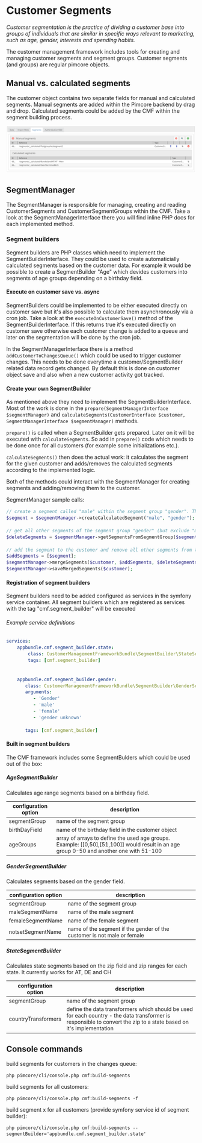 # Customer Segments

*Customer segmentation is the practice of dividing a customer base into groups of individuals that are similar in specific ways relevant to marketing, such as age, gender, interests and spending habits.*

The customer management framework includes tools for creating and managing customer segments and segment groups. Customer segments (and groups) are regular pimcore objects.

## Manual vs. calculated segments

The customer object contains two separate fields for manual and calculated segments. Manual segments are added within the Pimcore backend by drag and drop. Calculated segments could be added by the CMF within the segment building process.

![manual vs calculated segments](./img/Segments.png)

## SegmentManager

The SegmentManager is responsible for managing, creating and reading CustomerSegments and CustomerSegmentGroups within the CMF. Take a look at the SegmentManagerInterface there you will find inline PHP docs for each implemented method.

### Segment builders

Segment builders are PHP classes which need to implement the SegmentBuilderInterface. They could be used to create automaticially calculated segments based on the customer data. For example it would be possible to create a SegmentBuilder "Age" which devides customers into segments of age groups depending on a birthday field.

#### Execute on customer save vs. async

SegmentBuilders could be implemented to be either executed directly on customer save but it's also possible to calculate them asynchronously via a cron job. Take a look at the `executeOnCustomerSave()` method of the SegmentBuilderInterface. If this returns true it's executed directly on customer save otherwise each customer change is added to a queue and later on the segmentation will be done by the cron job.
 
In the SegmentManagerInterface there is a method `addCustomerToChangesQueue()` which could be used to trigger customer changes. This needs to be done everytime a customer/SegmentBuilder related data record gets changed. By default this is done on customer object save and also when a new customer activity got tracked.

#### Create your own SegmentBuilder

As mentioned above they need to implement the SegmentBuilderInterface. Most of the work is done in the `prepare(SegmentManagerInterface $segmentManager)` and `calculateSegments(CustomerInterface $customer, SegmentManagerInterface $segmentManager)` methods.

`prepare()` is called when a SegmentBuilder gets prepared. Later on it will be executed with `calculateSegments`. So add in `prepare()` code which needs to be done once for all customers (for example some initializations etc.).

`calculateSegments()` then does the actual work: it calculates the segment for the given customer and adds/removes the calculated segments according to the implemented logic.

Both of the methods could interact with the SegmentManager for creating segments and adding/removing them to the customer.

SegmentManager sample calls:
```php
// create a segment called "male" within the segment group "gender". The segment group "gender" will be created too if it doesn't exist.
$segment = $segmentManager->createCalculatedSegment("male", "gender");

// get all other segments of the segment group "gender" (but exclude "male")
$deleteSegments = $segmentManager->getSegmentsFromSegmentGroup($segment->getGroup(),[$segment]);

// add the segment to the customer and remove all other segments from the segment group "gender). The param "GenderSegmentBuilder" is an optional comment which will be added to the notes/events tab of the customer.
$addSegments = [$segment];
$segmentManager->mergeSegments($customer, $addSegments, $deleteSegments, "GenderSegmentBuilder");
$segmentManager->saveMergedSegments($customer);
```

#### Registration of segment builders

Segment builders need to be added configured as services in the symfony service container. All segment builders which are registered as services with the tag "cmf.segment_builder" will be executed
 
###### Example service definitions
```yaml
services:
    appbundle.cmf.segment_builder.state:
        class: CustomerManagementFrameworkBundle\SegmentBuilder\StateSegmentBuilder
        tags: [cmf.segment_builder]
        
        
    appbundle.cmf.segment_builder.gender:
       class: CustomerManagementFrameworkBundle\SegmentBuilder\GenderSegmentBuilder
       arguments:
          - 'Gender'
          - 'male'
          - 'female'
          - 'gender unknown'
    
       tags: [cmf.segment_builder]
```

#### Built in segment builders

The CMF framework includes some SegmentBulders which could be used out of the box:
 
##### AgeSegmentBuilder

Calculates age range segments based on a birthday field. 

| configuration option  | description                                                                                                                             |
| ----------------------|-----------------------------------------------------------------------------------------------------------------------------------------|
| segmentGroup          | name of the segment group                                                                                                               |
| birthDayField         | name of the birthday field in the customer object                                                                                       |
| ageGroups             | array of arrays to define the used age groups. Example: [[0,50],[51,100]] would result in an age group 0-50 and another one with 51-100 |


##### GenderSegmentBuilder

Calculates segments based on the gender field. 

| configuration option  | description                                                                                                                             |
| ----------------------|-----------------------------------------------------------------------------------------------------------------------------------------|
| segmentGroup          | name of the segment group                                                                                                               |
| maleSegmentName       | name of the male segment                                                                                                                |
| femaleSegmentName     | name of the female segment                                                                                                              |
| notsetSegmentName     | name of the segment if the gender of the customer is not male or female                                                                 |


##### StateSegmentBuilder

Calculates state segments based on the zip field and zip ranges for each state. It currently works for AT, DE and CH 

| configuration option  | description                                                                                                                                                         |
| ----------------------|---------------------------------------------------------------------------------------------------------------------------------------------------------------------|
| segmentGroup          | name of the segment group                                                                                                                                           |
| countryTransformers   | define the data transformers which should be used for each country - the data transformer is responsible to convert the zip to a state based on it's implementation |

## Console commands

build segments for customers in the changes queue: 
```
php pimcore/cli/console.php cmf:build-segments
```
 
build segments for all customers: 
```
php pimcore/cli/console.php cmf:build-segments -f
```

build segment x for all customers (provide symfony service id of segment builder): 
```
php pimcore/cli/console.php cmf:build-segments --segmentBuilder='appbundle.cmf.segment_builder.state'
```
